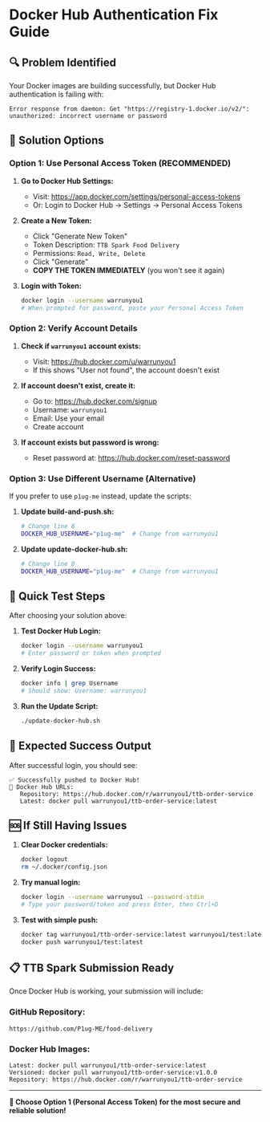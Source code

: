 # Docker Hub Authentication Fix Guide

## 🔍 **Problem Identified**
Your Docker images are building successfully, but Docker Hub authentication is failing with:
```
Error response from daemon: Get "https://registry-1.docker.io/v2/": unauthorized: incorrect username or password
```

## 🎯 **Solution Options**

### **Option 1: Use Personal Access Token (RECOMMENDED)**

1. **Go to Docker Hub Settings:**
   - Visit: https://app.docker.com/settings/personal-access-tokens
   - Or: Login to Docker Hub → Settings → Personal Access Tokens

2. **Create a New Token:**
   - Click "Generate New Token"
   - Token Description: `TTB Spark Food Delivery`
   - Permissions: `Read, Write, Delete`
   - Click "Generate"
   - **COPY THE TOKEN IMMEDIATELY** (you won't see it again)

3. **Login with Token:**
   ```bash
   docker login --username warrunyou1
   # When prompted for password, paste your Personal Access Token
   ```

### **Option 2: Verify Account Details**

1. **Check if `warrunyou1` account exists:**
   - Visit: https://hub.docker.com/u/warrunyou1
   - If this shows "User not found", the account doesn't exist

2. **If account doesn't exist, create it:**
   - Go to: https://hub.docker.com/signup
   - Username: `warrunyou1`
   - Email: Use your email
   - Create account

3. **If account exists but password is wrong:**
   - Reset password at: https://hub.docker.com/reset-password

### **Option 3: Use Different Username (Alternative)**

If you prefer to use `p1ug-me` instead, update the scripts:

1. **Update build-and-push.sh:**
   ```bash
   # Change line 8
   DOCKER_HUB_USERNAME="p1ug-me"  # Change from warrunyou1
   ```

2. **Update update-docker-hub.sh:**
   ```bash
   # Change line 8
   DOCKER_HUB_USERNAME="p1ug-me"  # Change from warrunyou1
   ```

## 🚀 **Quick Test Steps**

After choosing your solution above:

1. **Test Docker Hub Login:**
   ```bash
   docker login --username warrunyou1
   # Enter password or token when prompted
   ```

2. **Verify Login Success:**
   ```bash
   docker info | grep Username
   # Should show: Username: warrunyou1
   ```

3. **Run the Update Script:**
   ```bash
   ./update-docker-hub.sh
   ```

## 🎉 **Expected Success Output**

After successful login, you should see:
```
✅ Successfully pushed to Docker Hub!
🔗 Docker Hub URLs:
   Repository: https://hub.docker.com/r/warrunyou1/ttb-order-service
   Latest: docker pull warrunyou1/ttb-order-service:latest
```

## 🆘 **If Still Having Issues**

1. **Clear Docker credentials:**
   ```bash
   docker logout
   rm ~/.docker/config.json
   ```

2. **Try manual login:**
   ```bash
   docker login --username warrunyou1 --password-stdin
   # Type your password/token and press Enter, then Ctrl+D
   ```

3. **Test with simple push:**
   ```bash
   docker tag warrunyou1/ttb-order-service:latest warrunyou1/test:latest
   docker push warrunyou1/test:latest
   ```

## 📋 **TTB Spark Submission Ready**

Once Docker Hub is working, your submission will include:

### GitHub Repository:
```
https://github.com/P1ug-ME/food-delivery
```

### Docker Hub Images:
```
Latest: docker pull warrunyou1/ttb-order-service:latest
Versioned: docker pull warrunyou1/ttb-order-service:v1.0.0
Repository: https://hub.docker.com/r/warrunyou1/ttb-order-service
```

---
**🎯 Choose Option 1 (Personal Access Token) for the most secure and reliable solution!**
